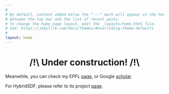 ```yaml
---
#
# By default, content added below the "---" mark will appear in the home page
# between the top bar and the list of recent posts.
# To change the home page layout, edit the _layouts/home.html file.
# See: https://jekyllrb.com/docs/themes/#overriding-theme-defaults
#
layout: home
---
```


<h1 style="text-align:center;"> <b>/!\ Under construction! /!\</b> </h1>

Meanwhile, you can check my EPFL <a href="https://people.epfl.ch/nicolas.talabot?lang=en">page</a>, or Google <a href="https://scholar.google.com/citations?user=f2LbcbAAAAAJ&hl=en">scholar</a>.

For HybridSDF, please refer to its project <a href="/hybridsdf">page</a>.